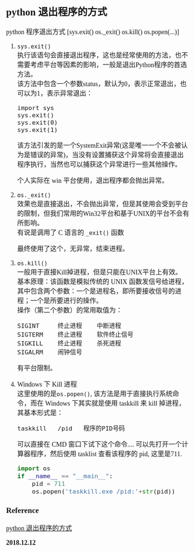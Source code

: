<font size=4 face='楷体'>  

## python 退出程序的方式  

python 程序退出方式 [sys.exit() os._exit() os.kill() os.popen(...)]  
1. `sys.exit()`  
    执行该语句会直接退出程序，这也是经常使用的方法，也不需要考虑平台等因素的影响，一般是退出Python程序的首选方法。  
    该方法中包含一个参数status，默认为0，表示正常退出，也可以为1，表示异常退出：  
    ```
    import sys
    sys.exit()
    sys.exit(0)
    sys.exit(1)
    ```
    该方法引发的是一个SystemExit异常(这是唯一一个不会被认为是错误的异常)，当没有设置捕获这个异常将会直接退出程序执行，当然也可以捕获这个异常进行一些其他操作。  

    个人实际在 win 平台使用，退出程序都会抛出异常。  

2. `os._exit()`  
    效果也是直接退出，不会抛出异常，但是其使用会受到平台的限制，但我们常用的Win32平台和基于UNIX的平台不会有所影响。  
    有说是调用了 C 语言的 `_exit()` 函数  

    最终使用了这个，无异常，结束进程。  


3. `os.kill()`  
    一般用于直接Kill掉进程，但是只能在UNIX平台上有效。  
    基本原理：该函数是模拟传统的 UNIX 函数发信号给进程，其中包含两个参数：一个是进程名，即所要接收信号的进程；一个是所要进行的操作。  
    操作（第二个参数）的常用取值为：
    ```
    SIGINT     终止进程    中断进程
    SIGTERM    终止进程    软件终止信号
    SIGKILL    终止进程    杀死进程
    SIGALRM    闹钟信号
    ```  
    有平台限制。  

4. Windows 下 Kill 进程  
    这里使用的是`os.popen()`, 该方法是用于直接执行系统命令，而在 Windows 下其实就是使用 taskkill 来 kill 掉进程，其基本形式是：  
    ```
    taskkill   /pid   程序的PID号码
    ```  
    可以直接在 CMD 窗口下试下这个命令....
    可以先打开一个计算器程序，然后使用 tasklist 查看该程序的 pid, 这里是711.  
    ```python
    import os
    if __name__ == "__main__":
        pid = 711
        os.popen('taskkill.exe /pid:'+str(pid))
     ```  


### Reference

[python 退出程序的方式](http://www.cnblogs.com/xjh713/p/6306587.html?utm_source=itdadao&utm_medium=referral)   


**2018.12.12**